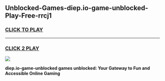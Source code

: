 
## Unblocked-Games-diep.io-game-unblocked-Play-Free-rrcj1
<h3>
<a href="https://premium76.site?title=diep.io-game-unblocked&ref=15A">CLICK TO PLAY</a></h3>
<hr>

<h3>
<a href="https://premium76.site?title=diep.io-game-unblocked&ref=15A">CLICK 2 PLAY</a>
  
</h3>

<a href="https://premium76.site?title=diep.io-game-unblocked&ref=15A"><img src="https://clearcache.store/games.png"></a>


**diep.io-game-unblocked games unblocked: Your Gateway to Fun and Accessible Online Gaming**

